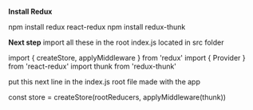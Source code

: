 **Install Redux**

npm install redux react-redux
npm install redux-thunk

**Next step**
import all these in the root index.js located in src folder

import { createStore, applyMiddleware } from 'redux'
import { Provider } from 'react-redux'
import thunk from 'redux-thunk'


put this next line in the index.js root file made with the app

const store = createStore(rootReducers, applyMiddleware(thunk))